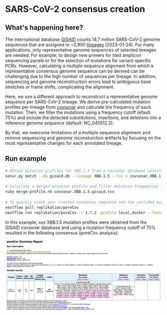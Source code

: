 # SARS-CoV-2 consensus creation

## What's happening here?

The international database [GISAID](https://gisaid.org/) counts 14,7 million SARS-CoV-2 genome sequences that are assigned to ~2,800 [lineages](https://cov-lineages.org/) (2023-01-24). For many applications, only representative genome sequences of selected lineages are needed. For example, to design new primers for tiled amplicon sequencing panels or for the selection of mutations for variant-specific PCRs. However, calculating a multiple sequence alignment from which a representative consensus genome sequence can be derived can be challenging due to the high number of sequences per lineage. In addition, sequencing and genome reconstruction errors lead to ambiguous base stretches or frame shifts, complicating the alignment. 

Here, we use a different approach to reconstruct a representative genome sequence per SARS-CoV-2 lineage. We derive pre-calculated mutation profiles per lineage from [covsonar](https://github.com/rki-mf1/covsonar) and calculate the frequency of each mutation. Then, we filter the mutations using a frequency cutoff (efault: 75%) and include the detected substitutions, insertions, and deletions into a reference genome sequence (default: NC_045512.2). 

By that, we overcome limitations of a multiple sequence alignment and remove sequencing and genome reconsturction artifacts by focusing on the most representative changes for each annotated lineage. 

## Run example 

```bash
# Obtain mutation profiles for XBB.1.5 from a covsonar database constructed on GISIAD sequences. For details see the covsonar repository.
sonar.py match --db gisaid.db --lineage XBB.1.5 --tsv > covsonar.XBB.1.5.gisaid.tsv

# Calculate a merged mutation profile and filter mutation frequencies (default >= 75%, see script). Output a consensus FASTA.
ruby merge-profile.rb covsonar.XBB.1.5.gisaid.tsv

# To quickly check your created consensus sequence and the included mutations, you can run poreCov
nextflow pull replikation/poreCov
nextflow run replikation/poreCov -r 1.7.2 -profile local,docker --fasta covsonar.XBB.1.5.gisaid.consensus.fasta -w work --output porecov-results --update
```

In this example, xxx XBB.1.5 mutation profiles were obtained from the GISAID covsonar database and using a mutation frequency cutoff of 75% resulted in the following consensus (poreCov analysis):

![](imgs/XBB.1.5.example.png)